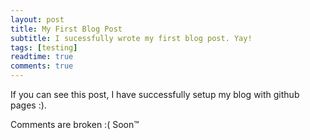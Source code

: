```yaml
---
layout: post
title: My First Blog Post
subtitle: I sucessfully wrote my first blog post. Yay!
tags: [testing]
readtime: true
comments: true
---
```


If you can see this post, I have successfully setup my blog with github pages :).

Comments are broken :( Soon™

